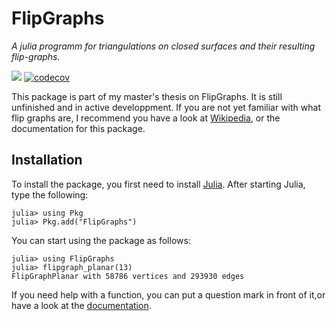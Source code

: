 # FlipGraphs
*A julia programm for triangulations on closed surfaces and their resulting flip-graphs.*
<!--
| **Documentation**                                                         | **Build Status**                                      |
|:-------------------------------------------------------------------------:|:-----------------------------------------------------:|
| [![][docs-stable-img]][docs-stable-url] [![][docs-dev-img]][docs-dev-url] | [![][ga-img]][ga-url] [![][codecov-img]][codecov-url] |
-->
<!--[![](https://img.shields.io/badge/docs-stable-blue.svg)](https://schto223.github.io/FlipGraphs.jl/stable)-->
[![](https://img.shields.io/badge/docs-dev-blue.svg)](https://schto223.github.io/FlipGraphs.jl/dev)
[![codecov](https://codecov.io/gh/schto223/FlipGraphs.jl/graph/badge.svg?token=O2U52538TU)](https://codecov.io/gh/schto223/FlipGraphs.jl)

This package is part of my master's thesis on FlipGraphs. It is still unfinished and in active developpment.
If you are not yet familiar with what flip graphs are, I recommend you have a look at [Wikipedia](https://en.wikipedia.org/wiki/Flip_graph), or the documentation for this package.

## Installation

To install the package, you first need to install [Julia](https://julialang.org). 
After starting Julia, type the following:

```julia-repl
julia> using Pkg 
julia> Pkg.add("FlipGraphs")
```

You can start using the package as follows:

```julia-repl
julia> using FlipGraphs
julia> flipgraph_planar(13)
FlipGraphPlanar with 58786 vertices and 293930 edges
```

If you need help with a function, you can put a question mark in front of it,or have a look at the [documentation](https://schto223.github.io/FlipGraphs.jl/dev). 
